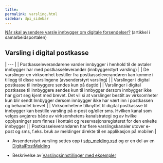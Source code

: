 ```yaml
---
title:
permalink: varsling.html
sidebar: dpi_sidebar
---
```


[Når skal avsendere varsle innbygger om digitale forsendelser?](https://samarbeid.difi.no/felleslosninger/digital-postkasse-til-innbyggere/dokumentasjon/hvordan-skal-jeg-bruke-varsling-i-digital-postkasse) (artikkel i samarbeidsportalen)

## Varsling i digital postkasse

| --- |
| Postkasseleverandørene varsler innbygger i henhold til de avtaler innbygger har med postkasseleverandør (innbyggerstyrt varsling) |
| De varslinger en virksomhet bestiller fra postkasseleverandøren kan komme i tillegg til disse varslingene (avsenderstyrt varsling) |
| Varslinger i digital postkasse til innbyggere sendes kun på dagtid |
| Varslinger i digital postkasse til innbyggere sendes kun til Innbygger dersom innbygger ikke har gjort seg kjent med brevet. Det vil si at varslinger bestilt av virksomheter kun blir sendt Innbygger dersom innbygger ikke har vært inn i postkassen og behandlet brevet |
| Virksomhetene tilknyttet til digital postkassse til innbygger kan bestille varsling på e-post og/eller sms. Hvilken kanal som velges avgjøres både av virksomhetens kanalstrategi og av hvilke opplysninger som finnes i kontakt og reservasjonsregisteret for den enkelte innbygger |
| Postkasseleverandøren har flere varslingskanaler utover e-post og sms, f.eks. bruk av meldinger direkte til en applikasjon på mobilen |

- Avsenderstyrt varsling settes opp i [sdp_melding.xsd](sdp_skjema.html) og er en del av en [DigitalPostMelding](sdp_digitalpostmeldinger.html)

- Beskrivelse av [Varslingsinnstillinger med eksempler](sdp_varsler.html)





